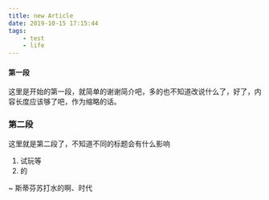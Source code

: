 ```yaml
---
title: new Article
date: 2019-10-15 17:15:44
tags: 
	- test
	- life
---
```


#### 第一段

这里是开始的第一段，就简单的谢谢简介吧，多的也不知道改说什么了，好了，<!-- more -->内容长度应该够了吧，作为缩略的话。



### 第二段

这里就是第二段了，不知道不同的标题会有什么影响

1. 试玩等
2. 的 

~ 斯蒂芬苏打水的啊、时代

